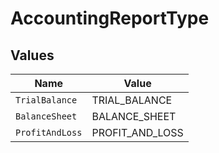# AccountingReportType


## Values

| Name            | Value           |
| --------------- | --------------- |
| `TrialBalance`  | TRIAL_BALANCE   |
| `BalanceSheet`  | BALANCE_SHEET   |
| `ProfitAndLoss` | PROFIT_AND_LOSS |